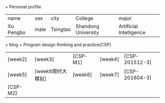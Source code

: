 <html>
<head>
     <style> a {text-decoration: none}
     </style>
</head>
<body>
+ Personal  profile
  <table>                 
  <tr> <td> name  </td> <td> sex   </td>  <td> city  </td> <td> College</td><td> major </td>  </tr>       <tr> <td> Xu Pengbo  </td> <td> male </td><td> Tsingtao  </td>  <td>Shandong University </td> <td> Artificial Intelligence</td>  </tr>                 
  </table>
+ blog    
  + Program design thinking and practice(CSP) 
<table>     
<tr> <td><a href="./week2.html">[week2]</a></td> 
     <td><a href="./week3.html">[week3]</a>  </td>
     <td><a href="./CSP-M1.html">[CSP-M1]</a>    </td>
     <td><a href="./week4.md">[week4]</a>    </td>
     <td><a href="./CSP-201512-3.md">[CSP-201512-3]</a> </td>
</tr>   
<tr> 
     <td><a href="./week5.md">[week5]</a></td>
     <td><a href="./week6模拟.md">[week6限时大模拟]</a> </td>
     <td><a href="./week6.md">[week6]</a></td>
     <td><a href="./week7.md">[week7]</a> </td>
     <td><a href="./csp201604-3.md">[CSP-201604-3]</a> </td>
</tr> 
<tr> <td><a href="./CSP-M2.md">[CSP-M2]</a></td>  
     <td> </td>   
     <td> </td>  
     <td> </td>
     <td> </td> 
</tr> 
</table> 
</body>
</html>
    
